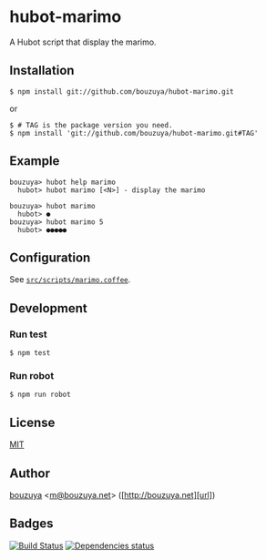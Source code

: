 # hubot-marimo

A Hubot script that display the marimo.

## Installation

    $ npm install git://github.com/bouzuya/hubot-marimo.git

or

    $ # TAG is the package version you need.
    $ npm install 'git://github.com/bouzuya/hubot-marimo.git#TAG'

## Example

    bouzuya> hubot help marimo
      hubot> hubot marimo [<N>] - display the marimo

    bouzuya> hubot marimo
      hubot> ●
    bouzuya> hubot marimo 5
      hubot> ●●●●●

## Configuration

See [`src/scripts/marimo.coffee`](src/scripts/marimo.coffee).

## Development

### Run test

    $ npm test

### Run robot

    $ npm run robot

## License

[MIT](LICENSE)

## Author

[bouzuya][user] &lt;[m@bouzuya.net][mail]&gt; ([http://bouzuya.net][url])

## Badges

[![Build Status][travis-badge]][travis]
[![Dependencies status][david-dm-badge]][david-dm]

[travis]: https://travis-ci.org/bouzuya/hubot-marimo
[travis-badge]: https://travis-ci.org/bouzuya/hubot-marimo.svg?branch=master
[david-dm]: https://david-dm.org/bouzuya/hubot-marimo
[david-dm-badge]: https://david-dm.org/bouzuya/hubot-marimo.png
[user]: https://github.com/bouzuya
[mail]: mailto:m@bouzuya.net
[url]: http://bouzuya.net

